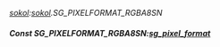 _[sokol](../../modules/sokol/sokol-module.md):[sokol](../../modules/sokol/sokol-module.md).SG\_PIXELFORMAT\_RGBA8SN_
##### Const SG\_PIXELFORMAT\_RGBA8SN:[sg_pixel_format](../../modules/sokol/sokol-sg_pixel_format.md)
